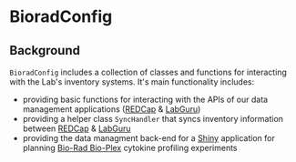 # BioradConfig

## Background

`BioradConfig` includes a collection of classes and functions for interacting with the Lab's inventory systems. It's main functionality includes:

- providing basic functions for interacting with the APIs of our data management applications ([REDCap](http://project-redcap.org/) & [LabGuru](http://www.labguru.com/))
- providing a helper class `SyncHandler` that syncs inventory information between [REDCap](http://project-redcap.org/) & [LabGuru](http://www.labguru.com/)
- providing the data managment back-end for a [Shiny](http://shiny.rstudio.com/) application for planning [Bio-Rad Bio-Plex](http://www.bio-rad.com/en-us/product/bio-plex-200-systems) cytokine profiling experiments
